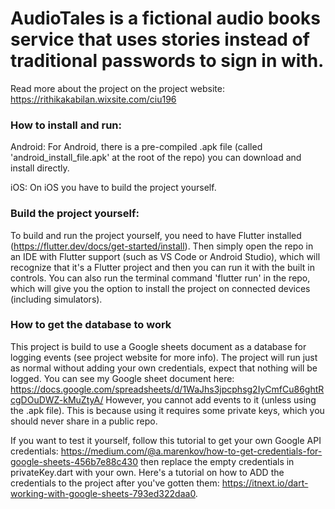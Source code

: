 # AudioTales is a fictional audio books service that uses stories instead of traditional passwords to sign in with.

Read more about the project on the project website: https://rithikakabilan.wixsite.com/ciu196


### How to install and run:

Android:
For Android, there is a pre-compiled .apk file (called 'android_install_file.apk' at the root of the repo) you can download and install directly.

iOS:
On iOS you have to build the project yourself.

### Build the project yourself:
To build and run the project yourself, you need to have Flutter installed (https://flutter.dev/docs/get-started/install).
Then simply open the repo in an IDE with Flutter support (such as VS Code or Android Studio), which will recognize that it's a Flutter project and then you can run it with the built in controls. You can also run the terminal command 'flutter run' in the repo, which will give you the option to install the project on connected devices (including simulators).


### How to get the database to work
This project is build to use a Google sheets document as a database for logging events (see project website for more info).
The project will run just as normal without adding your own credentials, expect that nothing will be logged. 
You can see my Google sheet document here: https://docs.google.com/spreadsheets/d/1WaJhs3jpcphsg2IyCmfCu86ghtRcgDOuDWZ-kMuZtyA/ 
However, you cannot add events to it (unless using the .apk file). This is because using it requires some private keys, which you should never share in a public repo. 

If you want to test it yourself, follow this tutorial to get your own Google API credentials: https://medium.com/@a.marenkov/how-to-get-credentials-for-google-sheets-456b7e88c430 then replace the empty credentials in privateKey.dart with your own. Here's a tutorial on how to ADD the credentials to the project after you've gotten them: https://itnext.io/dart-working-with-google-sheets-793ed322daa0. 


 
